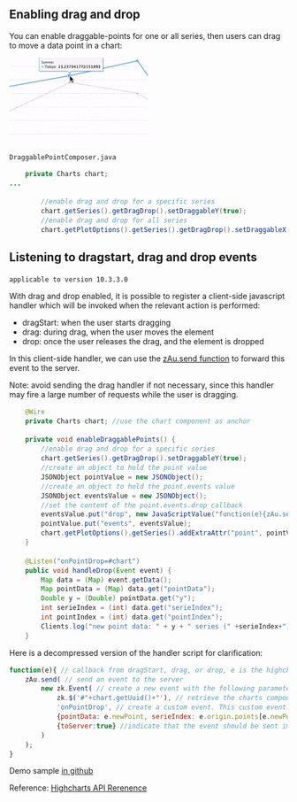 ## Enabling drag and drop

You can enable draggable-points for one or all series, then users can
drag to move a data point in a chart:

![](images/draggable-point.gif)

`DraggablePointComposer.java`

``` java
    private Charts chart;
...

        //enable drag and drop for a specific series
        chart.getSeries().getDragDrop().setDraggableY(true);
        //enable drag and drop for all series
        chart.getPlotOptions().getSeries().getDragDrop().setDraggableX(true);
```

## Listening to dragstart, drag and drop events

`applicable to version 10.3.3.0`

With drag and drop enabled, it is possible to register a client-side
javascript handler which will be invoked when the relevant action is
performed:

- dragStart: when the user starts dragging
- drag: during drag, when the user moves the element
- drop: once the user releases the drag, and the element is dropped

In this client-side handler, we can use the [zAu.send
function](ZK_Client-side_Reference/Communication/AU_Requests/Client-side_Firing)
to forward this event to the server.

Note: avoid sending the drag handler if not necessary, since this
handler may fire a large number of requests while the user is dragging.

``` java
    @Wire
    private Charts chart; //use the chart component as anchor
    
    private void enableDraggablePoints() {
        //enable drag and drop for a specific series
        chart.getSeries().getDragDrop().setDraggableY(true);
        //create an object to hold the point value
        JSONObject pointValue = new JSONObject();
        //create an object to hold the point.events value
        JSONObject eventsValue = new JSONObject();
        //set the content of the point.events.drop callback
        eventsValue.put("drop", new JavaScriptValue("function(e){zAu.send(new zk.Event(zk.$('#"+chart.getUuid()+"'), 'onPointDrop', {pointData: e.newPoint, serieIndex: e.origin.points[e.newPointId].point.series.index, pointIndex:e.origin.points[e.newPointId].point.index}, {toServer:true}));}"));
        pointValue.put("events", eventsValue);
        chart.getPlotOptions().getSeries().addExtraAttr("point", pointValue);
    }

    @Listen("onPointDrop=#chart")
    public void handleDrop(Event event) {
        Map data = (Map) event.getData();
        Map pointData = (Map) data.get("pointData");
        Double y = (Double) pointData.get("y");
        int serieIndex = (int) data.get("serieIndex");
        int pointIndex = (int) data.get("pointIndex");
        Clients.log("new point data: " + y + " series (" +serieIndex+"), point (" +pointIndex+ ")");
    }
```

Here is a decompressed version of the handler script for clarification:

``` javascript
function(e){ // callback from dragStart, drag, or drop, e is the highcharts event containing the point data
    zAu.send( // send an event to the server
        new zk.Event( // create a new event with the following parameters
            zk.$('#"+chart.getUuid()+"'), // retrieve the charts component as the event target. The component is retrieved using the zk.$('#uuid') syntax.
            'onPointDrop', // create a custom event. This custom event name will be used when registering the event listener, either with addEventListener, or using @Listen
            {pointData: e.newPoint, serieIndex: e.origin.points[e.newPointId].point.series.index, pointIndex:e.origin.points[e.newPointId].point.index}, //retrieve point data and pass it with the event
            {toServer:true} //indicate that the event should be sent immediately, and not wait for piggybacking on the next request
        )
    );
}
```

Demo sample [in
github](https://github.com/zkoss/zkchartsessentials/blob/master/src/main/java/org/zkoss/zkcharts/essentials/customizing/DraggablePointComposer.java)

Reference: [Highcharts API
Rerenence](https://api.highcharts.com/highcharts/plotOptions.series.dragDrop)
